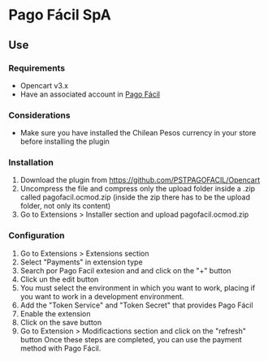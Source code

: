 # Pago Fácil SpA

## Use
### Requirements

- Opencart v3.x
- Have an associated account in [Pago Fácil](https://dashboard.pagofacil.cl/)

### Considerations

- Make sure you have installed the Chilean Pesos currency in your store before installing the plugin

### Installation

1) Download the plugin from https://github.com/PSTPAGOFACIL/Opencart
2) Uncompress the file and compress only the upload folder inside a .zip called pagofacil.ocmod.zip (inside the zip there has to be the upload folder, not only its content)
3) Go to Extensions > Installer section and upload pagofacil.ocmod.zip

### Configuration

1)  Go to Extensions > Extensions section
2) Select "Payments" in extension type
3) Search por Pago Facil extesion and and click on the "+" button
4) Click un the edit button
5) You must select the environment in which you want to work, placing if you want to work in a development environment.
6) Add the "Token Service" and "Token Secret" that provides Pago Fácil
7) Enable the extension
8) Click on the save button
9) Go to Extension > Modificactions section and click on the "refresh" button
Once these steps are completed, you can use the payment method with Pago Fácil.
